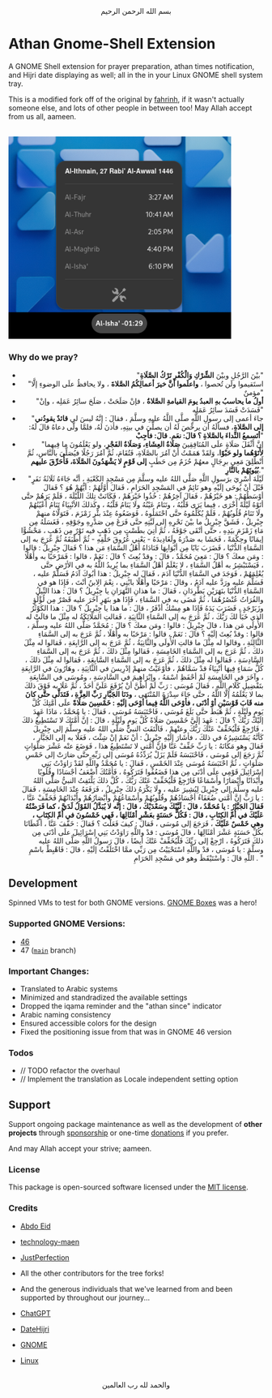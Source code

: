 <div align="center">
    بسم الله الرحمن الرحيم
</div>

<div align="left">

# Athan Gnome-Shell Extension

A GNOME Shell extension for prayer preparation, athan times notification, and Hijri date displaying as well; all in the in your Linux GNOME shell system tray.

This is a modified fork off of the original by [fahrinh](https://github.com/fahrinh/azan-gnome-shell-extension), if it wasn't actually someone else, and lots of other people in between too! May Allah accept from us all, aameen.

<br/>

<img src="./.github/images/gnome-shell-extension-screenshot.png" width="440" />

### Why do we pray?

</div>

<div align="right">

- "بيْنَ الرَّجُلِ وبيْنَ **الشِّرْكِ وَالْكُفْرِ تَرْكُ الصَّلَاةِ**"
- "استَقيموا ولَن تُحصوا ، **واعلَموا أنَّ خيرَ أعمالِكُمُ الصَّلاةَ** ، ولا يحافظُ علَى الوضوءِ إلَّا مؤمنٌ"
- "**أولُ ما يحاسبُ بهِ العبدُ يومَ القيامةِ الصَّلاةُ** ، فإنْ صَلَحَتْ ، صَلَحَ سائِرُ عَمَلِه ، وإنْ فَسَدَتْ فَسَدَ سائِرُ عَمَلِه"
- "جاءَ أعمى إلى رسولِ اللَّهِ صلَّى اللَّهُ عليهِ وسلَّمَ ، فقالَ : إنَّهُ ليسَ لي **قائدٌ يقودُني إلى الصَّلاةِ**، فسألَهُ أن يرخِّصَ لَهُ أن يصلِّيَ في بيتِهِ، فأذنَ لَهُ، فلمَّا ولَّى دعاهُ قالَ لَهُ: **أتَسمعُ النِّداءَ بالصَّلاةِ ؟ قالَ: نعَم. قالَ: فأجِبْ**"
- "إنَّ أَثْقَلَ صَلَاةٍ علَى المُنَافِقِينَ **صَلَاةُ العِشَاءِ، وَصَلَاةُ الفَجْرِ**، ولو يَعْلَمُونَ ما فِيهِما **لأَتَوْهُما ولو حَبْوًا**، وَلقَدْ هَمَمْتُ أَنْ آمُرَ بالصَّلَاةِ، فَتُقَامَ، ثُمَّ آمُرَ رَجُلًا فيُصَلِّيَ بالنَّاسِ، ثُمَّ أَنْطَلِقَ مَعِي برِجَالٍ معهُمْ حُزَمٌ مِن حَطَبٍ **إلى قَوْمٍ لا يَشْهَدُونَ الصَّلَاةَ، فَأُحَرِّقَ عليهم بُيُوتَهُمْ بالنَّارِ**."
- "لَيْلَةَ أُسْرِيَ برَسولِ اللَّهِ صَلَّى اللهُ عليه وسلَّمَ مِن مَسْجِدِ الكَعْبَةِ ، أنَّه جَاءَهُ ثَلَاثَةُ نَفَرٍ قَبْلَ أنْ يُوحَى إلَيْهِ وهو نَائِمٌ في المَسْجِدِ الحَرَامِ ، فَقالَ أوَّلُهُمْ : أيُّهُمْ هُوَ ؟ فَقالَ أوْسَطُهُمْ : هو خَيْرُهُمْ ، فَقالَ آخِرُهُمْ : خُذُوا خَيْرَهُمْ ، فَكَانَتْ تِلكَ اللَّيْلَةَ ، فَلَمْ يَرَهُمْ حتَّى أتَوْهُ لَيْلَةً أُخْرَى ، فِيما يَرَى قَلْبُهُ ، وتَنَامُ عَيْنُهُ ولَا يَنَامُ قَلْبُهُ ، وكَذلكَ الأنْبِيَاءُ تَنَامُ أعْيُنُهُمْ ولَا تَنَامُ قُلُوبُهُمْ ، فَلَمْ يُكَلِّمُوهُ حتَّى احْتَمَلُوهُ ، فَوَضَعُوهُ عِنْدَ بئْرِ زَمْزَمَ ، فَتَوَلَّاهُ منهمْ جِبْرِيلُ ، فَشَقَّ جِبْرِيلُ ما بيْنَ نَحْرِهِ إلى لَبَّتِهِ حتَّى فَرَغَ مِن صَدْرِهِ وجَوْفِهِ ، فَغَسَلَهُ مِن مَاءِ زَمْزَمَ بيَدِهِ ، حتَّى أنْقَى جَوْفَهُ ، ثُمَّ أُتِيَ بطَسْتٍ مِن ذَهَبٍ فيه تَوْرٌ مِن ذَهَبٍ ، مَحْشُوًّا إيمَانًا وحِكْمَةً ، فَحَشَا به صَدْرَهُ ولَغَادِيدَهُ - يَعْنِي عُرُوقَ حَلْقِهِ - ثُمَّ أطْبَقَهُ ثُمَّ عَرَجَ به إلى السَّمَاءِ الدُّنْيَا ، فَضَرَبَ بَابًا مِن أبْوَابِهَا فَنَادَاهُ أهْلُ السَّمَاءِ مَن هذا ؟ فَقالَ جِبْرِيلُ : قالوا : ومَن معكَ ؟ قالَ : مَعِيَ مُحَمَّدٌ ، قالَ : وقدْ بُعِثَ ؟ قالَ : نَعَمْ ، قالوا : فَمَرْحَبًا به وأَهْلًا ، فَيَسْتَبْشِرُ به أهْلُ السَّمَاءِ ، لا يَعْلَمُ أهْلُ السَّمَاءِ بما يُرِيدُ اللَّهُ به في الأرْضِ حتَّى يُعْلِمَهُمْ ، فَوَجَدَ في السَّمَاءِ الدُّنْيَا آدَمَ ، فَقالَ له جِبْرِيلُ : هذا أبُوكَ آدَمُ فَسَلِّمْ عليه ، فَسَلَّمَ عليه ورَدَّ عليه آدَمُ ، وقالَ : مَرْحَبًا وأَهْلًا بابْنِي ، نِعْمَ الِابنُ أنْتَ ، فَإِذَا هو في السَّمَاءِ الدُّنْيَا بنَهَرَيْنِ يَطَّرِدَانِ ، فَقالَ : ما هذانِ النَّهَرَانِ يا جِبْرِيلُ ؟ قالَ : هذا النِّيلُ والفُرَاتُ عُنْصُرُهُمَا ، ثُمَّ مَضَى به في السَّمَاءِ ، فَإِذَا هو بنَهَرٍ آخَرَ عليه قَصْرٌ مِن لُؤْلُؤٍ وزَبَرْجَدٍ ، فَضَرَبَ يَدَهُ فَإِذَا هو مِسْكٌ أذْفَرُ ، قالَ : ما هذا يا جِبْرِيلُ ؟ قالَ : هذا الكَوْثَرُ الذي خَبَأَ لكَ رَبُّكَ ، ثُمَّ عَرَجَ به إلى السَّمَاءِ الثَّانِيَةِ ، فَقالتِ المَلَائِكَةُ له مِثْلَ ما قالَتْ له الأُولَى مَن هذا ، قالَ جِبْرِيلُ : قالوا : ومَن معكَ ؟ قالَ : مُحَمَّدٌ صَلَّى اللهُ عليه وسلَّمَ ، قالوا : وقدْ بُعِثَ إلَيْهِ ؟ قالَ : نَعَمْ ، قالوا : مَرْحَبًا به وأَهْلًا ، ثُمَّ عَرَجَ به إلى السَّمَاءِ الثَّالِثَةِ ، وقالوا له مِثْلَ ما قالتِ الأُولَى والثَّانِيَةُ ، ثُمَّ عَرَجَ به إلى الرَّابِعَةِ ، فَقالوا له مِثْلَ ذلكَ ، ثُمَّ عَرَجَ به إلى السَّمَاءِ الخَامِسَةِ ، فَقالوا مِثْلَ ذلكَ ، ثُمَّ عَرَجَ به إلى السَّمَاءِ السَّادِسَةِ ، فَقالوا له مِثْلَ ذلكَ ، ثُمَّ عَرَجَ به إلى السَّمَاءِ السَّابِعَةِ ، فَقالوا له مِثْلَ ذلكَ ، كُلُّ سَمَاءٍ فِيهَا أنْبِيَاءُ قدْ سَمَّاهُمْ ، فأوْعَيْتُ منهمْ إدْرِيسَ في الثَّانِيَةِ ، وهَارُونَ في الرَّابِعَةِ ، وآخَرَ في الخَامِسَةِ لَمْ أحْفَظِ اسْمَهُ ، وإبْرَاهِيمَ في السَّادِسَةِ ، ومُوسَى في السَّابِعَةِ بتَفْضِيلِ كَلَامِ اللَّهِ ، فَقالَ مُوسَى : رَبِّ لَمْ أظُنَّ أنْ يُرْفَعَ عَلَيَّ أحَدٌ ، ثُمَّ عَلَا به فَوْقَ ذلكَ بما لا يَعْلَمُهُ إلَّا اللَّهُ ، حتَّى جَاءَ سِدْرَةَ المُنْتَهَى ، **ودَنَا الجَبَّارِ رَبِّ العِزَّةِ ، فَتَدَلَّى حتَّى كانَ منه قَابَ قَوْسَيْنِ أوْ أدْنَى ، فأوْحَى اللَّهُ فِيما أوْحَى إلَيْهِ : خَمْسِينَ صَلَاةً** علَى أُمَّتِكَ كُلَّ يَومٍ ولَيْلَةٍ ، ثُمَّ هَبَطَ حتَّى بَلَغَ مُوسَى ، فَاحْتَبَسَهُ مُوسَى ، فَقالَ : يا مُحَمَّدُ ، مَاذَا عَهِدَ إلَيْكَ رَبُّكَ ؟ قالَ : عَهِدَ إلَيَّ خَمْسِينَ صَلَاةً كُلَّ يَومٍ ولَيْلَةٍ ، قالَ : إنَّ أُمَّتَكَ لا تَسْتَطِيعُ ذلكَ ، فَارْجِعْ فَلْيُخَفِّفْ عَنْكَ رَبُّكَ وعنْهمْ ، فَالْتَفَتَ النبيُّ صَلَّى اللهُ عليه وسلَّمَ إلى جِبْرِيلَ كَأنَّهُ يَسْتَشِيرُهُ في ذلكَ ، فأشَارَ إلَيْهِ جِبْرِيلُ : أنْ نَعَمْ إنْ شِئْتَ ، فَعَلَا به إلى الجَبَّارِ ، فَقالَ وهو مَكَانَهُ : يا رَبِّ خَفِّفْ عَنَّا فإنَّ أُمَّتي لا تَسْتَطِيعُ هذا ، فَوَضَعَ عنْه عَشْرَ صَلَوَاتٍ ثُمَّ رَجَعَ إلى مُوسَى ، فَاحْتَبَسَهُ فَلَمْ يَزَلْ يُرَدِّدُهُ مُوسَى إلى رَبِّهِ حتَّى صَارَتْ إلى خَمْسِ صَلَوَاتٍ ، ثُمَّ احْتَبَسَهُ مُوسَى عِنْدَ الخَمْسِ ، فَقالَ : يا مُحَمَّدُ واللَّهِ لقَدْ رَاوَدْتُ بَنِي إسْرَائِيلَ قَوْمِي علَى أدْنَى مِن هذا فَضَعُفُوا فَتَرَكُوهُ ، فَأُمَّتُكَ أضْعَفُ أجْسَادًا وقُلُوبًا وأَبْدَانًا وأَبْصَارًا وأَسْمَاعًا فَارْجِعْ فَلْيُخَفِّفْ عَنْكَ رَبُّكَ ، كُلَّ ذلكَ يَلْتَفِتُ النبيُّ صَلَّى اللهُ عليه وسلَّمَ إلى جِبْرِيلَ لِيُشِيرَ عليه ، ولَا يَكْرَهُ ذلكَ جِبْرِيلُ ، فَرَفَعَهُ عِنْدَ الخَامِسَةِ ، فَقالَ : يا رَبِّ إنَّ أُمَّتي ضُعَفَاءُ أجْسَادُهُمْ وقُلُوبُهُمْ وأَسْمَاعُهُمْ وأَبْصَارُهُمْ وأَبْدَانُهُمْ فَخَفِّفْ عَنَّا ، **فَقالَ الجَبَّارُ : يا مُحَمَّدُ ، قالَ : لَبَّيْكَ وسَعْدَيْكَ ، قالَ : إنَّه لا يُبَدَّلُ القَوْلُ لَدَيَّ ، كما فَرَضْتُهُ عَلَيْكَ في أُمِّ الكِتَابِ ، قالَ : فَكُلُّ حَسَنَةٍ بعَشْرِ أمْثَالِهَا ، فَهي خَمْسُونَ في أُمِّ الكِتَابِ ، وهي خَمْسٌ عَلَيْكَ** ، فَرَجَعَ إلى مُوسَى ، فَقالَ : كيفَ فَعَلْتَ ؟ فَقالَ : خَفَّفَ عَنَّا ، أعْطَانَا بكُلِّ حَسَنَةٍ عَشْرَ أمْثَالِهَا ، قالَ مُوسَى : قدْ واللَّهِ رَاوَدْتُ بَنِي إسْرَائِيلَ علَى أدْنَى مِن ذلكَ فَتَرَكُوهُ ، ارْجِعْ إلى رَبِّكَ فَلْيُخَفِّفْ عَنْكَ أيضًا ، قالَ رَسولُ اللَّهِ صَلَّى اللهُ عليه وسلَّمَ : يا مُوسَى ، قدْ واللَّهِ اسْتَحْيَيْتُ مِن رَبِّي ممَّا اخْتَلَفْتُ إلَيْهِ ، قالَ : فَاهْبِطْ باسْمِ اللَّهِ قالَ : واسْتَيْقَظَ وهو في مَسْجِدِ الحَرَامِ . "

</div>

<div align="left">


## Development

Spinned VMs to test for both GNOME versions. [GNOME Boxes](https://apps.gnome.org/Boxes/) was a hero!

### Supported GNOME Versions:

- [46](https://github.com/GoodM4ven/PATCH_EXTENSION_GNOME_athan/tree/Gnome-v46)
- 47 ([`main`](https://github.com/GoodM4ven/PATCH_EXTENSION_GNOME_athan) branch)

### Important Changes:

- Translated to Arabic systems
- Minimized and standradized the available settings
- Dropped the iqama reminder and the "athan since" indicator
- Arabic naming consistency
- Ensured accessible colors for the design
- Fixed the positioning issue from that was in GNOME 46 version

### Todos

- // TODO refactor the overhaul
- // Implement the translation as Locale independent setting option


## Support

Support ongoing package maintenance as well as the development of **other projects** through [sponsorship](https://github.com/sponsors/GoodM4ven) or one-time [donations](https://github.com/sponsors/GoodM4ven?frequency=one-time&sponsor=GoodM4ven) if you prefer.

And may Allah accept your strive; aameen.

### License

This package is open-sourced software licensed under the [MIT license](LICENSE.md).

### Credits

- [Abdo Eid](https://github.com/abdoei)
- [technology-maen](https://github.com/technology-maen)
- [JustPerfection](https://extensions.gnome.org/accounts/profile/JustPerfection)
- All the other contributors for the tree forks!
- And the generous individuals that we've learned from and been supported by throughout our journey...

- [ChatGPT](https://chat.openai.com)
- [DateHijri](https://datehijri.com/)
- [GNOME](https://gnome.org/)
- [Linux](https://kernel.org/)

</div>

<div align="center">
   <br>والحمد لله رب العالمين
</div>
